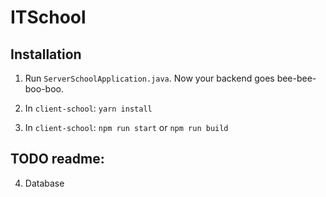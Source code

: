 # ITSchool

## Installation

1. Run `ServerSchoolApplication.java`. Now your backend goes bee-bee-boo-boo.

2. In `client-school`: `yarn install`

3. In `client-school`: `npm run start` or `npm run build`

## TODO readme:

4. Database
